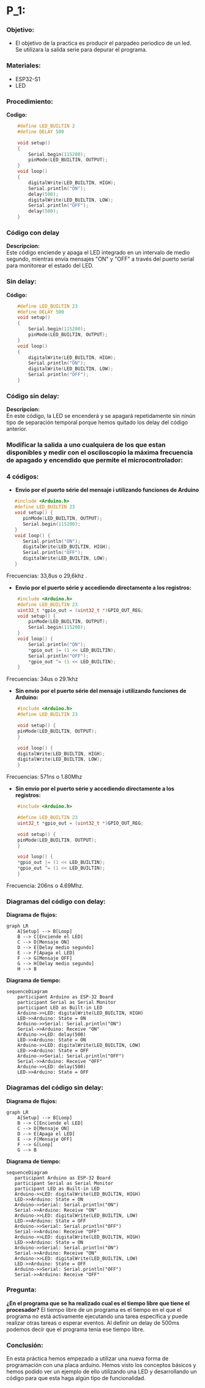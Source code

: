 # P_1: 

### Objetivo:
- El objetivo de la practica es producir el parpadeo periodico de un led. Se utilizara la salida serie para depurar el programa.

### Materiales: 
- ESP32-S1 
- LED
### Procedimiento:  
**Codigo:**
```cpp
    #define LED_BUILTIN 2
    #define DELAY 500

    void setup()
    {
        Serial.begin(115200); 
        pinMode(LED_BUILTIN, OUTPUT);
    }
    void loop()
    {
        digitalWrite(LED_BUILTIN, HIGH); 
        Serial.println("ON"); 
        delay(500); 
        digitalWrite(LED_BUILTIN, LOW);
        Serial.println("OFF");  
        delay(500);
    }
```
### Código con delay

**Descripcion:** <br>
Este código enciende y apaga el LED integrado en un intervalo de medio segundo, mientras envía mensajes "ON" y "OFF" a través del puerto serial para monitorear el estado del LED.


### Sin delay: 
**Código:**
```cpp
    #define LED_BUILTIN 23
    #define DELAY 500
    void setup()
    {
        Serial.begin(115200); 
        pinMode(LED_BUILTIN, OUTPUT);
    }
    void loop()
    {
        digitalWrite(LED_BUILTIN, HIGH); 
        Serial.println("ON"); 
        digitalWrite(LED_BUILTIN, LOW); 
        Serial.println("OFF");     
    }
```
### Código sin delay:

**Descripcion:** <br>
En este código, la LED se encenderá y se apagará repetidamente sin ninún tipo de separación temporal porque hemos quitado los delay del código anterior.

### Modificar la salida a uno cualquiera de los que estan disponibles y medir con el osciloscopio la máxima frecuencia de apagado y encendido que permite el microcontrolador:
### 4 códigos: 
- **Envio por el puerto série del mensaje i utilizando funciones de Arduino**
```cpp
   #include <Arduino.h>
   #define LED_BUILTIN 23
   void setup() {                
      pinMode(LED_BUILTIN, OUTPUT);   
      Serial.begin(115200);
   }
   void loop() {
      Serial.println("ON");
      digitalWrite(LED_BUILTIN, HIGH);
      Serial.println("OFF");      
      digitalWrite(LED_BUILTIN, LOW);
   }
   ```
Frecuencias: 33,8us o 29,6khz .

- **Envio por el puerto série y accediendo directamente a los registros:**
```cpp
    #include <Arduino.h>
    #define LED_BUILTIN 23
    uint32_t *gpio_out = (uint32_t *)GPIO_OUT_REG;
    void setup() {                
        pinMode(LED_BUILTIN, OUTPUT);   
        Serial.begin(115200);
    }
    void loop() {
        Serial.println("ON");
        *gpio_out |= (1 << LED_BUILTIN);
        Serial.println("OFF");      
        *gpio_out ^= (1 << LED_BUILTIN);
    }
```
Frecuencias: 34us o 29.1khz

 - **Sin envio por el puerto série del mensaje i utilizando funciones de Arduino:**
```cpp
    #include <Arduino.h>
    #define LED_BUILTIN 23

    void setup() {                
    pinMode(LED_BUILTIN, OUTPUT);   
    }

    void loop() {
    digitalWrite(LED_BUILTIN, HIGH);
    digitalWrite(LED_BUILTIN, LOW);
    }
   ```
Frecuencias: 571ns o 1.80Mhz

 - **Sin envio por el puerto série y accediendo directamente a los registros:**
```cpp
    #include <Arduino.h>

    #define LED_BUILTIN 23
    uint32_t *gpio_out = (uint32_t *)GPIO_OUT_REG;

    void setup() {                
    pinMode(LED_BUILTIN, OUTPUT);   
    }

    void loop() {
    *gpio_out |= (1 << LED_BUILTIN);
    *gpio_out ^= (1 << LED_BUILTIN);
    }
```
Frecuencia: 206ns o 4.69Mhz.

### Diagramas del código con delay:

**Diagrama de flujos:**
``` mermaid 
graph LR
    A[Setup] --> B[Loop]
    B --> C[Enciende el LED]
    C --> D[Mensaje ON]
    D --> E[Delay medio segundo]
    E --> F[Apaga el LED]
    F --> G[Mensaje OFF]
    G --> H[Delay medio segundo]
    H --> B
```

**Diagrama de tiempo:**
``` mermaid
sequenceDiagram
    participant Arduino as ESP-32 Board
    participant Serial as Serial Monitor
    participant LED as Built-in LED
    Arduino->>LED: digitalWrite(LED_BUILTIN, HIGH)
    LED->>Arduino: State = ON
    Arduino->>Serial: Serial.println("ON")
    Serial->>Arduino: Receive "ON"
    Arduino->>LED: delay(500)
    LED->>Arduino: State = ON
    Arduino->>LED: digitalWrite(LED_BUILTIN, LOW)
    LED->>Arduino: State = OFF
    Arduino->>Serial: Serial.println("OFF")
    Serial->>Arduino: Receive "OFF"
    Arduino->>LED: delay(500)
    LED->>Arduino: State = OFF
```

### Diagramas del código sin delay:

**Diagrama de flujos:**
``` mermaid 
graph LR
    A[Setup] --> B[Loop]
    B --> C[Enciende el LED]
    C --> D[Mensaje ON]
    D --> E[Apaga el LED]
    E --> F[Mensaje OFF]
    F --> G[Loop]
    G --> B
 ```

 **Diagrama de tiempo:**
 ``` mermaid
 sequenceDiagram
    participant Arduino as ESP-32 Board
    participant Serial as Serial Monitor
    participant LED as Built-in LED
    Arduino->>LED: digitalWrite(LED_BUILTIN, HIGH)
    LED->>Arduino: State = ON
    Arduino->>Serial: Serial.println("ON")
    Serial->>Arduino: Receive "ON"
    Arduino->>LED: digitalWrite(LED_BUILTIN, LOW)
    LED->>Arduino: State = OFF
    Arduino->>Serial: Serial.println("OFF")
    Serial->>Arduino: Receive "OFF"
    Arduino->>LED: digitalWrite(LED_BUILTIN, HIGH)
    LED->>Arduino: State = ON
    Arduino->>Serial: Serial.println("ON")
    Serial->>Arduino: Receive "ON"
    Arduino->>LED: digitalWrite(LED_BUILTIN, LOW)
    LED->>Arduino: State = OFF
    Arduino->>Serial: Serial.println("OFF")
    Serial->>Arduino: Receive "OFF"
 ```

### Pregunta:
**¿En el programa que se ha realizado cual es el tiempo libre que tiene el procesador?**
El tiempo libre de un programa es el tiempo en el que el programa no está activamente ejecutando una tarea específica y puede realizar otras tareas o esperar eventos. Al definir un delay de 500ms podemos decir que el programa tenia ese tiempo libre.


### Conclusión:
En esta práctica hemos empezado a utilizar una nueva forma de programación con una placa arduino. Hemos visto los conceptos básicos y hemos podido ver un ejemplo de ello utilizando una LED y desarrollando un código para que esta haga algún tipo de funcionalidad.


